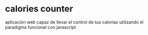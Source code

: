 # calories counter

aplicación web capaz de llevar el control de tus calorías utilizando el paradigma funcional con javascript
